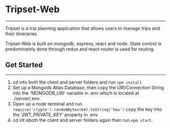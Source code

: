 # Tripset-Web #
----
Tripset is a trip planning application that allows users to manage trips and their itineraries

Tripset-Web is built on mongodb, express, react and node. State control is predominately done through redux and react-router is used for routing.

## Get Started ##
----

1. cd into both the client and server folders and run `npm install`
2. Set up a Mongodb Atlas Database, then copy the URI/Connection String into the 'MONGODB_URI' variable in .env which is located at ./server/.env.
3. Open up a node terminal and run `require('crypto').randomBytes(64).toString('hex')` copy the key into the 'JWT_PRIVATE_KEY' property in .env
4. cd int oboth the client and server folders again then run `npm start`.
